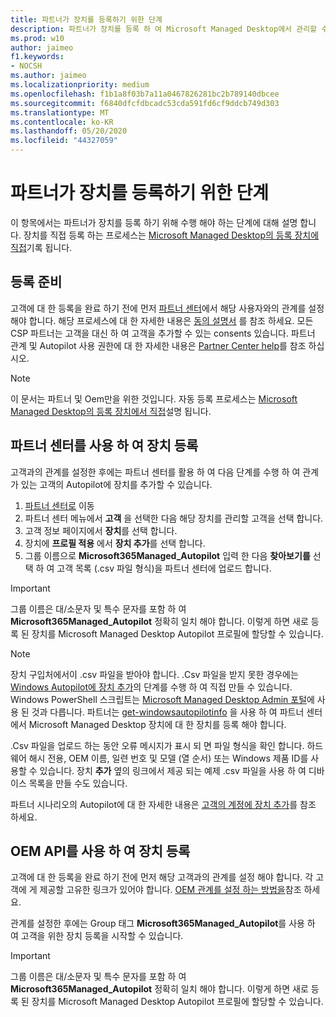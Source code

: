 ```yaml
---
title: 파트너가 장치를 등록하기 위한 단계
description: 파트너가 장치를 등록 하 여 Microsoft Managed Desktop에서 관리할 수 있도록 하는 방법
ms.prod: w10
author: jaimeo
f1.keywords:
- NOCSH
ms.author: jaimeo
ms.localizationpriority: medium
ms.openlocfilehash: f1b1a8f03b7a11a0467826281bc2b789140dbcee
ms.sourcegitcommit: f6840dfcfdbcadc53cda591fd6cf9ddcb749d303
ms.translationtype: MT
ms.contentlocale: ko-KR
ms.lasthandoff: 05/20/2020
ms.locfileid: "44327059"
---
```

# <a name="steps-for-partners-to-register-devices"></a>파트너가 장치를 등록하기 위한 단계


이 항목에서는 파트너가 장치를 등록 하기 위해 수행 해야 하는 단계에 대해 설명 합니다. 장치를 직접 등록 하는 프로세스는 [Microsoft Managed Desktop의 등록 장치에 직접](register-devices-self.md)기록 됩니다.



## <a name="prepare-for-registration"></a>등록 준비 
고객에 대 한 등록을 완료 하기 전에 먼저 [파트너 센터](https://partner.microsoft.com/dashboard)에서 해당 사용자와의 관계를 설정 해야 합니다. 해당 프로세스에 대 한 자세한 내용은 [동의 설명서](https://docs.microsoft.com/windows/deployment/windows-autopilot/registration-auth#csp-authorization) 를 참조 하세요. 모든 CSP 파트너는 고객을 대신 하 여 고객을 추가할 수 있는 consents 있습니다. 파트너 관계 및 Autopilot 사용 권한에 대 한 자세한 내용은 [Partner Center help](https://docs.microsoft.com/partner-center/customers_revoke_admin_privileges#windows-autopilot)를 참조 하십시오.


> [!NOTE]
> 이 문서는 파트너 및 Oem만을 위한 것입니다. 자동 등록 프로세스는 [Microsoft Managed Desktop의 등록 장치에서 직접](register-devices-self.md)설명 됩니다.


## <a name="register-devices-by-using-partner-center"></a>파트너 센터를 사용 하 여 장치 등록

고객과의 관계를 설정한 후에는 파트너 센터를 활용 하 여 다음 단계를 수행 하 여 관계가 있는 고객의 Autopilot에 장치를 추가할 수 있습니다.

1. [파트너 센터로](https://partner.microsoft.com/dashboard) 이동
2. 파트너 센터 메뉴에서 **고객** 을 선택한 다음 해당 장치를 관리할 고객을 선택 합니다.
3. 고객 정보 페이지에서 **장치**를 선택 합니다.
4. 장치에 **프로필 적용** 에서 **장치 추가**를 선택 합니다.
5. 그룹 이름으로 **Microsoft365Managed_Autopilot** 입력 한 다음 **찾아보기를** 선택 하 여 고객 목록 (.csv 파일 형식)을 파트너 센터에 업로드 합니다.


> [!IMPORTANT]
> 그룹 이름은 대/소문자 및 특수 문자를 포함 하 여 **Microsoft365Managed_Autopilot** 정확히 일치 해야 합니다. 이렇게 하면 새로 등록 된 장치를 Microsoft Managed Desktop Autopilot 프로필에 할당할 수 있습니다.

>[!NOTE]
> 장치 구입처에서이 .csv 파일을 받아야 합니다. .Csv 파일을 받지 못한 경우에는 [Windows Autopilot에 장치 추가](https://docs.microsoft.com/windows/deployment/windows-autopilot/add-devices#collecting-the-hardware-id-from-existing-devices-using-powershell)의 단계를 수행 하 여 직접 만들 수 있습니다. Windows PowerShell 스크립트는 [Microsoft Managed Desktop Admin 포털](https://docs.microsoft.com/microsoft-365/managed-desktop/get-started/register-devices-self?view=o365-worldwide#obtain-the-hardware-hash)에 사용 된 것과 다릅니다. 파트너는 [get-windowsautopilotinfo](https://www.powershellgallery.com/packages/Get-WindowsAutoPilotInfo) 을 사용 하 여 파트너 센터에서 Microsoft Managed Desktop 장치에 대 한 장치를 등록 해야 합니다.

.Csv 파일을 업로드 하는 동안 오류 메시지가 표시 되 면 파일 형식을 확인 합니다. 하드웨어 해시 전용, OEM 이름, 일련 번호 및 모델 (열 순서) 또는 Windows 제품 ID를 사용할 수 있습니다. 장치 **추가** 옆의 링크에서 제공 되는 예제 .csv 파일을 사용 하 여 디바이스 목록을 만들 수도 있습니다. 

파트너 시나리오의 Autopilot에 대 한 자세한 내용은 [고객의 계정에 장치 추가](https://docs.microsoft.com/partner-center/autopilot#add-devices-to-a-customers-account)를 참조 하세요.


## <a name="register-devices-by-using-the-oem-api"></a>OEM API를 사용 하 여 장치 등록

고객에 대 한 등록을 완료 하기 전에 먼저 해당 고객과의 관계를 설정 해야 합니다. 각 고객에 게 제공할 고유한 링크가 있어야 합니다. [OEM 관계를 설정 하는 방법을](https://docs.microsoft.com/windows/deployment/windows-autopilot/registration-auth#oem-authorization)참조 하세요.

관계를 설정한 후에는 Group 태그 **Microsoft365Managed_Autopilot**를 사용 하 여 고객을 위한 장치 등록을 시작할 수 있습니다.

> [!IMPORTANT]
> 그룹 이름은 대/소문자 및 특수 문자를 포함 하 여 **Microsoft365Managed_Autopilot** 정확히 일치 해야 합니다. 이렇게 하면 새로 등록 된 장치를 Microsoft Managed Desktop Autopilot 프로필에 할당할 수 있습니다.
